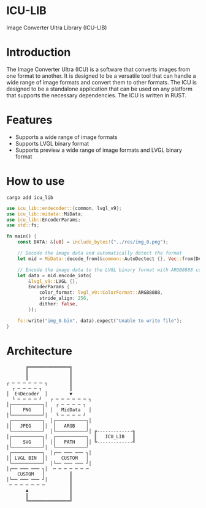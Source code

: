 # ICU-LIB

Image Converter Ultra Library (ICU-LIB)

# Introduction

The Image Converter Ultra (ICU) is a software that converts images from one format to another. It is designed to be a
versatile tool that can handle a wide range of image formats and convert them to other formats. The ICU is designed to
be a standalone application that can be used on any platform that supports the necessary dependencies. The ICU is
written in RUST.

# Features

- Supports a wide range of image formats
- Supports LVGL binary format
- Supports preview a wide range of image formats and LVGL binary format

# How to use

```shell
cargo add icu_lib
```

```rust
use icu_lib::endecoder::{common, lvgl_v9};
use icu_lib::midata::MiData;
use icu_lib::EncoderParams;
use std::fs;

fn main() {
    const DATA: &[u8] = include_bytes!("../res/img_0.png");

    // Decode the image data and automatically detect the format
    let mid = MiData::decode_from(&common::AutoDectect {}, Vec::from(DATA));

    // Encode the image data to the LVGL binary format with ARGB8888 color format
    let data = mid.encode_into(
        &lvgl_v9::LVGL {},
        EncoderParams {
            color_format: lvgl_v9::ColorFormat::ARGB8888,
            stride_align: 256,
            dither: false,
        });

    fs::write("img_0.bin", data).expect("Unable to write file");
}
```

# Architecture

```text
       ╔═══════════════╗                       
       ║               ║                       
       ║               ║                       
┌ ─ ─ ─ ─ ─ ─ ┐        ║                       
  ┌ ─ ─ ─ ─ ┐          ║                       
│  EnDecoder  │        ▼                       
  └ ─ ─ ─ ─ ┘   ┌ ─ ─ ─ ─ ─ ─ ┐                
│┌───────────┐│   ┌ ─ ─ ─ ─ ┐                  
 │    PNG    │  │   MidData   │                
│└───────────┘│   └ ─ ─ ─ ─ ┘                  
 ┌───────────┐  │┌───────────┐│                
││   JPEG    ││  │   ARGB    │                 
 └───────────┘  │└───────────┘│ ╔-------------╗
│┌───────────┐│  ┌───────────┐  ║   ICU_LIB   ║
 │    SVG    │  ││   PATH    ││ ╚-------------╝
│└───────────┘│  └───────────┘                 
 ┌───────────┐  │┌── ─── ─── ┐│                
││ LVGL BIN  ││     CUSTOM   │                 
 └───────────┘  │└── ─── ─── ┘│                
│┌── ─── ─── ┐│  ─ ─ ─ ─ ─ ─ ─                 
    CUSTOM   │         ║                       
│└── ─── ─── ┘│        ║                       
 ─ ─ ─ ─ ─ ─ ─         ║                       
       ▲               ║                       
       ║               ║                       
       ╚═══════════════╝                       
```
